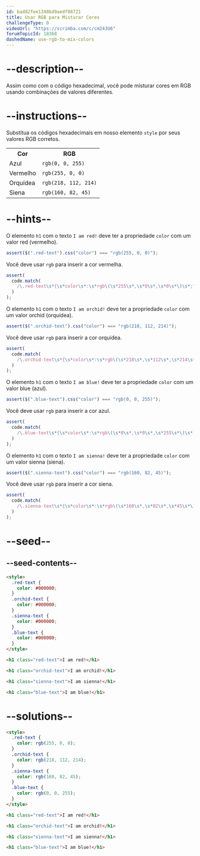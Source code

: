 ```yaml
---
id: bad82fee1348bd9aedf08721
title: Usar RGB para Misturar Cores
challengeType: 0
videoUrl: "https://scrimba.com/c/cm24JU6"
forumTopicId: 18368
dashedName: use-rgb-to-mix-colors
---
```


# --description--

Assim como com o código hexadecimal, você pode misturar cores em RGB usando combinações de valores diferentes.

# --instructions--

Substitua os códigos hexadecimais em nosso elemento `style` por seus valores RGB corretos.

<table class='table table-striped'><tbody><tr><th>Cor</th><th>RGB</th></tr><tr><td>Azul</td><td><code>rgb(0, 0, 255)</code></td></tr><tr><td>Vermelho</td><td><code>rgb(255, 0, 0)</code></td></tr><tr><td>Orquídea</td><td><code>rgb(218, 112, 214)</code></td></tr><tr><td>Siena</td><td><code>rgb(160, 82, 45)</code></td></tr></tbody></table>

# --hints--

O elemento `h1` com o texto `I am red!` deve ter a propriedade `color` com um valor red (vermelho).

```js
assert($(".red-text").css("color") === "rgb(255, 0, 0)");
```

Você deve usar `rgb` para inserir a cor vermelha.

```js
assert(
  code.match(
    /\.red-text\s*{\s*color\s*:\s*rgb\(\s*255\s*,\s*0\s*,\s*0\s*\)\s*;?\s*}/gi
  )
);
```

O elemento `h1` com o texto `I am orchid!` deve ter a propriedade `color` com um valor orchid (orquídea).

```js
assert($(".orchid-text").css("color") === "rgb(218, 112, 214)");
```

Você deve usar `rgb` para inserir a cor orquídea.

```js
assert(
  code.match(
    /\.orchid-text\s*{\s*color\s*:\s*rgb\(\s*218\s*,\s*112\s*,\s*214\s*\)\s*;?\s*}/gi
  )
);
```

O elemento `h1` com o texto `I am blue!` deve ter a propriedade `color` com um valor blue (azul).

```js
assert($(".blue-text").css("color") === "rgb(0, 0, 255)");
```

Você deve usar `rgb` para inserir a cor azul.

```js
assert(
  code.match(
    /\.blue-text\s*{\s*color\s*:\s*rgb\(\s*0\s*,\s*0\s*,\s*255\s*\)\s*;?\s*}/gi
  )
);
```

O elemento `h1` com o texto `I am sienna!` deve ter a propriedade `color` com um valor sienna (siena).

```js
assert($(".sienna-text").css("color") === "rgb(160, 82, 45)");
```

Você deve usar `rgb` para inserir a cor siena.

```js
assert(
  code.match(
    /\.sienna-text\s*{\s*color\s*:\s*rgb\(\s*160\s*,\s*82\s*,\s*45\s*\)\s*;?\s*}/gi
  )
);
```

# --seed--

## --seed-contents--

```html
<style>
  .red-text {
    color: #000000;
  }
  .orchid-text {
    color: #000000;
  }
  .sienna-text {
    color: #000000;
  }
  .blue-text {
    color: #000000;
  }
</style>

<h1 class="red-text">I am red!</h1>

<h1 class="orchid-text">I am orchid!</h1>

<h1 class="sienna-text">I am sienna!</h1>

<h1 class="blue-text">I am blue!</h1>
```

# --solutions--

```html
<style>
  .red-text {
    color: rgb(255, 0, 0);
  }
  .orchid-text {
    color: rgb(218, 112, 214);
  }
  .sienna-text {
    color: rgb(160, 82, 45);
  }
  .blue-text {
    color: rgb(0, 0, 255);
  }
</style>

<h1 class="red-text">I am red!</h1>

<h1 class="orchid-text">I am orchid!</h1>

<h1 class="sienna-text">I am sienna!</h1>

<h1 class="blue-text">I am blue!</h1>
```
